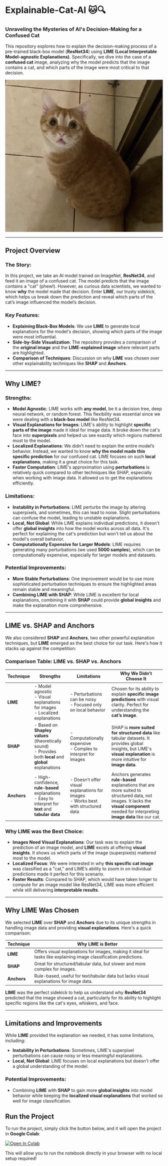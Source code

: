 # Explainable-Cat-AI 🐱🔍

### Unraveling the Mysteries of AI's Decision-Making for a Confused Cat

This repository explores how to explain the decision-making process of a pre-trained black-box model (**ResNet34**) using **LIME (Local Interpretable Model-agnostic Explanations)**. Specifically, we dive into the case of a **confused cat** image, analyzing why the model predicts that the image contains a cat, and which parts of the image were most critical to that decision.

![Confused Cat](https://github.com/AkhilByteWrangler/Explainable-Cat-AI/blob/main/cat-confused.png?raw=true)

---

## Project Overview

### The Story:
In this project, we take an AI model trained on ImageNet, **ResNet34**, and feed it an image of a confused cat. The model predicts that the image contains a "cat" (phew!). However, as curious data scientists, we wanted to know **why** the model made that decision. Enter **LIME**, our trusty sidekick, which helps us break down the prediction and reveal which parts of the cat’s image influenced the model’s decision.

### Key Features:
- **Explaining Black-Box Models**: We use **LIME** to generate local explanations for the model's decision, showing which parts of the image were most influential.
- **Side-by-Side Visualization**: The repository provides a comparison of the **original image** and the **LIME-explained image** where relevant parts are highlighted.
- **Comparison of Techniques**: Discussion on why **LIME** was chosen over other explainability techniques like **SHAP** and **Anchors**.

---

## Why LIME?

### Strengths:
- **Model Agnostic**: LIME works with **any model**, be it a decision tree, deep neural network, or random forest. This flexibility was essential since we were dealing with a **black-box model** like ResNet34.
- **Visual Explanations for Images**: LIME's ability to highlight **specific parts of the image** made it ideal for image data. It broke down the cat's face into **superpixels** and helped us see exactly which regions mattered most to the model.
- **Localized Explanations**: We didn’t need to explain the entire model’s behavior. Instead, we wanted to know **why the model made this specific prediction** for our confused cat. LIME focuses on such **local explanations**, making it a great choice for this task.
- **Faster Computation**: LIME's approximation using **perturbations** is relatively quick compared to other techniques like SHAP, especially when working with image data. It allowed us to get the explanations efficiently.

### Limitations:
- **Instability in Perturbations**: LIME perturbs the image by altering superpixels, and sometimes, this can lead to noise. Slight perturbations can confuse the model, leading to unstable explanations.
- **Local, Not Global**: While LIME explains individual predictions, it doesn't offer **global insights** into how the model works across all data. It's perfect for explaining the cat's prediction but won't tell us about the model's overall behavior.
- **Computationally Expensive for Larger Models**: LIME requires generating many perturbations (we used **5000 samples**), which can be computationally expensive, especially for larger models and datasets.

### Potential Improvements:
- **More Stable Perturbations**: One improvement would be to use more sophisticated perturbation techniques to ensure the highlighted areas remain stable and meaningful.
- **Combining LIME with SHAP**: While LIME is excellent for local explanations, combining it with **SHAP** could provide **global insights** and make the explanation more comprehensive.

---

## LIME vs. SHAP and Anchors

We also considered **SHAP** and **Anchors**, two other powerful explanation techniques, but **LIME** emerged as the best choice for our task. Here's how it stacks up against the competition:

### Comparison Table: LIME vs. SHAP vs. Anchors

| **Technique** | **Strengths** | **Limitations** | **Why We Didn’t Choose It** |
| --- | --- | --- | --- |
| **LIME** | - Model agnostic <br> - Visual explanations for images <br> - Localized explanations | - Perturbations can be noisy <br> - Focused only on local behavior | Chosen for its ability to explain **specific image predictions** with visual clarity. Perfect for understanding the **cat’s image**. |
| **SHAP** | - Based on **Shapley values** (theoretically sound) <br> - Provides both **local** and **global** explanations | - Computationally expensive <br> - Complex to interpret for images | SHAP is **more suited for structured data** like tabular datasets. It provides global insights, but LIME's **visual explanation** is more intuitive for **image data**. |
| **Anchors** | - High-confidence, **rule-based** explanations <br> - Easy to interpret for **text** and **tabular data** | - Doesn’t offer visual explanations for images <br> - Works best with structured data | Anchors generates **rule-based** explanations that are more suited to structured data, not images. It lacks the **visual component** needed for interpreting **image data** like our cat. |

### Why LIME was the Best Choice:
- **Images Need Visual Explanations**: Our task was to explain the prediction of an image model, and **LIME** excels at offering **visual insights**. It shows us which parts of the image (superpixels) mattered most to the model.
- **Localized Focus**: We were interested in why **this specific cat image** was classified as a "cat," and LIME’s ability to zoom in on individual predictions made it perfect for this scenario.
- **Faster Results**: Compared to SHAP, which would have taken longer to compute for an image model like ResNet34, LIME was more efficient while still delivering **interpretable results**.

---

## Why LIME Was Chosen

We selected **LIME** over **SHAP** and **Anchors** due to its unique strengths in handling image data and providing **visual explanations**. Here's a quick comparison:

| **Technique** | **Why LIME is Better** |
| ------------- | ---------------------- |
| **LIME**      | Offers visual explanations for images, making it ideal for tasks like explaining image classification predictions. |
| **SHAP**      | Great for structured/tabular data, but slower and more complex for images. |
| **Anchors**   | Rule-based, useful for text/tabular data but lacks visual explanations for image data. |

**LIME** was the perfect sidekick to help us understand why **ResNet34** predicted that the image showed a cat, particularly for its ability to highlight specific regions like the cat's eyes, whiskers, and face.

---

## Limitations and Improvements

While **LIME** provided the explanation we needed, it has some limitations, including:

- **Instability in Perturbations**: Sometimes, LIME's superpixel perturbations can cause noisy or less meaningful explanations.
- **Local, Not Global**: LIME focuses on local explanations but doesn't offer a global understanding of the model.

### Potential Improvements:
- Combining **LIME** with **SHAP** to gain more **global insights** into model behavior while keeping the **localized visual explanations** that worked so well for image classification.

## Run the Project

To run the project, simply click the button below, and it will open the project in **Google Colab**:

[![Open In Colab](https://colab.research.google.com/assets/colab-badge.svg)](https)

This will allow you to run the notebook directly in your browser with no local setup required!





